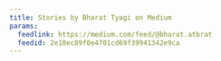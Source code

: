 ```yaml
---
title: Stories by Bharat Tyagi on Medium
params:
  feedlink: https://medium.com/feed/@bharat.atbrat
  feedid: 2e18ec89f0e4701cd69f39941342e9ca
---
```

